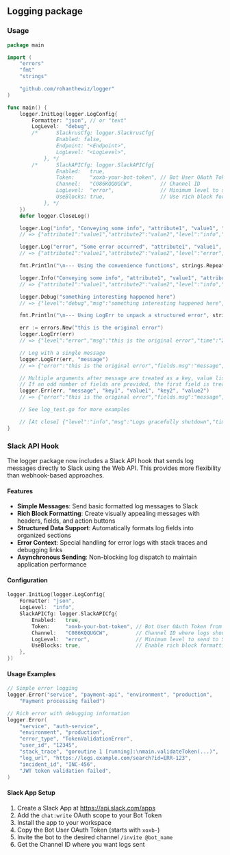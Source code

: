 ## Logging package

### Usage

```go
package main

import (
	"errors"
	"fmt"
	"strings"

	"github.com/rohanthewiz/logger"
)

func main() {
	logger.InitLog(logger.LogConfig{
		Formatter: "json", // or "text"
		LogLevel:  "debug",
		/*		SlackrusCfg: logger.SlackrusCfg{
				Enabled: false,
				Endpoint: "<Endpoint>",
				LogLevel: "<LogLevel>",
			}, */
		/*		SlackAPICfg: logger.SlackAPICfg{
				Enabled:   true,
				Token:     "xoxb-your-bot-token", // Bot User OAuth Token
				Channel:   "C086KQQUGCW",         // Channel ID
				LogLevel:  "error",               // Minimum level to send to Slack
				UseBlocks: true,                  // Use rich block formatting
			}, */
	})
	defer logger.CloseLog()

	logger.Log("info", "Conveying some info", "attribute1", "value1", "attribute2", "value2")
	// => {"attribute1":"value1","attribute2":"value2","level":"info","msg":"Conveying some info","time":"2024-05-13T13:18:43-05:00"}

	logger.Log("error", "Some error occurred", "attribute1", "value1", "attribute2", "value2")
	// => {"attribute1":"value1","attribute2":"value2","level":"error","msg":"Some error occurred","time":"2024-05-13T13:18:43-05:00"}

	fmt.Println("\n--- Using the convenience functions", strings.Repeat("-", 50))

	logger.Info("Conveying some info", "attribute1", "value1", "attribute2", "value2")
	// => {"attribute1":"value1","attribute2":"value2","level":"info","msg":"Conveying some info","time":"2024-05-13T13:18:43-05:00"}

	logger.Debug("something interesting happened here")
	// => {"level":"debug","msg":"something interesting happened here","time":"2024-05-13T13:49:13-05:00"}

	fmt.Println("\n--- Using LogErr to unpack a structured error", strings.Repeat("--", 50))

	err := errors.New("this is the original error")
	logger.LogErr(err)
	// => {"level":"error","msg":"this is the original error","time":"2024-05-13T13:18:43-05:00"}

	// Log with a single message
	logger.LogErr(err, "message")
	// => {"error":"this is the original error","fields.msg":"message","level":"error","msg":"this is the original error","time":"2024-05-13T13:18:43-05:00"}

	// Multiple arguments after message are treated as a key, value list and will wrap the error
	// If an odd number of fields are provided, the first field is treated as the message.
	logger.Err(err, "message", "key1", "value1", "key2", "value2")
	// => {"error":"this is the original error","fields.msg":"message","key1":"value1","key2":"value2","level":"error","msg":"this is the original error","time":"2024-05-13T13:18:43-05:00"

	// See log_test.go for more examples

	// [At close] {"level":"info","msg":"Logs gracefully shutdown","time":"2024-05-13T14:24:40-05:00"}
}

```

### Slack API Hook

The logger package now includes a Slack API hook that sends log messages directly to Slack using the Web API. This provides more flexibility than webhook-based approaches.

#### Features

- **Simple Messages**: Send basic formatted log messages to Slack
- **Rich Block Formatting**: Create visually appealing messages with headers, fields, and action buttons
- **Structured Data Support**: Automatically formats log fields into organized sections
- **Error Context**: Special handling for error logs with stack traces and debugging links
- **Asynchronous Sending**: Non-blocking log dispatch to maintain application performance

#### Configuration

```go
logger.InitLog(logger.LogConfig{
	Formatter: "json",
	LogLevel:  "info",
	SlackAPICfg: logger.SlackAPICfg{
		Enabled:   true,
		Token:     "xoxb-your-bot-token", // Bot User OAuth Token from Slack App
		Channel:   "C086KQQUGCW",         // Channel ID where logs should be sent
		LogLevel:  "error",               // Minimum level to send to Slack
		UseBlocks: true,                  // Enable rich block formatting
	},
})
```

#### Usage Examples

```go
// Simple error logging
logger.Error("service", "payment-api", "environment", "production", 
	"Payment processing failed")

// Rich error with debugging information
logger.Error(
	"service", "auth-service",
	"environment", "production",
	"error_type", "TokenValidationError",
	"user_id", "12345",
	"stack_trace", "goroutine 1 [running]:\nmain.validateToken(...)",
	"log_url", "https://logs.example.com/search?id=ERR-123",
	"incident_id", "INC-456",
	"JWT token validation failed",
)
```

#### Slack App Setup

1. Create a Slack App at https://api.slack.com/apps
2. Add the `chat:write` OAuth scope to your Bot Token
3. Install the app to your workspace
4. Copy the Bot User OAuth Token (starts with `xoxb-`)
5. Invite the bot to the desired channel `/invite @bot_name`
6. Get the Channel ID where you want logs sent
